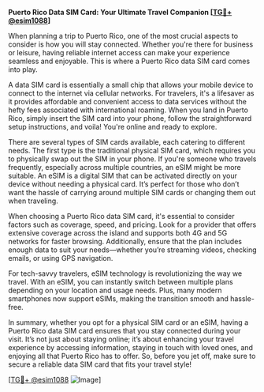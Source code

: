 **Puerto Rico Data SIM Card: Your Ultimate Travel Companion [[TG💪+ @esim1088](https://t.me/s/esim1088)]**

When planning a trip to Puerto Rico, one of the most crucial aspects to consider is how you will stay connected. Whether you're there for business or leisure, having reliable internet access can make your experience seamless and enjoyable. This is where a Puerto Rico data SIM card comes into play. 

A data SIM card is essentially a small chip that allows your mobile device to connect to the internet via cellular networks. For travelers, it's a lifesaver as it provides affordable and convenient access to data services without the hefty fees associated with international roaming. When you land in Puerto Rico, simply insert the SIM card into your phone, follow the straightforward setup instructions, and voila! You're online and ready to explore.

There are several types of SIM cards available, each catering to different needs. The first type is the traditional physical SIM card, which requires you to physically swap out the SIM in your phone. If you're someone who travels frequently, especially across multiple countries, an eSIM might be more suitable. An eSIM is a digital SIM that can be activated directly on your device without needing a physical card. It’s perfect for those who don’t want the hassle of carrying around multiple SIM cards or changing them out when traveling.

When choosing a Puerto Rico data SIM card, it's essential to consider factors such as coverage, speed, and pricing. Look for a provider that offers extensive coverage across the island and supports both 4G and 5G networks for faster browsing. Additionally, ensure that the plan includes enough data to suit your needs—whether you’re streaming videos, checking emails, or using GPS navigation.

For tech-savvy travelers, eSIM technology is revolutionizing the way we travel. With an eSIM, you can instantly switch between multiple plans depending on your location and usage needs. Plus, many modern smartphones now support eSIMs, making the transition smooth and hassle-free.

In summary, whether you opt for a physical SIM card or an eSIM, having a Puerto Rico data SIM card ensures that you stay connected during your visit. It’s not just about staying online; it’s about enhancing your travel experience by accessing information, staying in touch with loved ones, and enjoying all that Puerto Rico has to offer. So, before you jet off, make sure to secure a reliable data SIM card that fits your travel style!

[[TG💪+ @esim1088](https://t.me/s/esim1088) ![Image](https://i.postimg.cc/Y0z9fWf4/image.png)]
